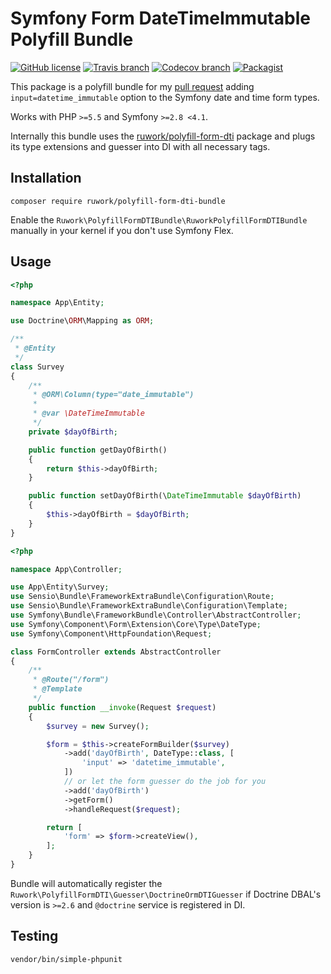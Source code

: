 # Symfony Form DateTimeImmutable Polyfill Bundle

[![GitHub license](https://img.shields.io/github/license/ruvents/ruwork-polyfill-form-dti-bundle.svg?style=flat-square)](https://github.com/ruvents/ruwork-polyfill-form-dti-bundle/blob/master/LICENSE)
[![Travis branch](https://img.shields.io/travis/ruvents/ruwork-polyfill-form-dti-bundle/master.svg?style=flat-square)](https://travis-ci.org/ruvents/ruwork-polyfill-form-dti-bundle)
[![Codecov branch](https://img.shields.io/codecov/c/github/ruvents/ruwork-polyfill-form-dti-bundle/master.svg?style=flat-square)](https://codecov.io/gh/ruvents/ruwork-polyfill-form-dti-bundle)
[![Packagist](https://img.shields.io/packagist/v/ruwork/polyfill-form-dti-bundle.svg?style=flat-square)](https://packagist.org/packages/ruwork/polyfill-form-dti-bundle)

This package is a polyfill bundle for my [pull request](http://symfony.com/blog/new-in-symfony-4-1-added-support-for-immutable-dates-in-forms) adding `input=datetime_immutable` option to the Symfony date and time form types.

Works with PHP `>=5.5` and Symfony `>=2.8 <4.1`.

Internally this bundle uses the [ruwork/polyfill-form-dti](https://github.com/ruvents/ruwork-polyfill-form-dti) package and plugs its type extensions and guesser into DI with all necessary tags.

## Installation

```shell
composer require ruwork/polyfill-form-dti-bundle
```

Enable the `Ruwork\PolyfillFormDTIBundle\RuworkPolyfillFormDTIBundle` manually in your kernel if you don't use Symfony Flex.

## Usage

```php
<?php

namespace App\Entity;

use Doctrine\ORM\Mapping as ORM;

/**
 * @Entity
 */
class Survey
{
    /**
     * @ORM\Column(type="date_immutable")
     *
     * @var \DateTimeImmutable
     */
    private $dayOfBirth;

    public function getDayOfBirth()
    {
        return $this->dayOfBirth;
    }

    public function setDayOfBirth(\DateTimeImmutable $dayOfBirth)
    {
        $this->dayOfBirth = $dayOfBirth;
    }
}
```

```php
<?php

namespace App\Controller;

use App\Entity\Survey;
use Sensio\Bundle\FrameworkExtraBundle\Configuration\Route;
use Sensio\Bundle\FrameworkExtraBundle\Configuration\Template;
use Symfony\Bundle\FrameworkBundle\Controller\AbstractController;
use Symfony\Component\Form\Extension\Core\Type\DateType;
use Symfony\Component\HttpFoundation\Request;

class FormController extends AbstractController
{
    /**
     * @Route("/form")
     * @Template
     */
    public function __invoke(Request $request)
    {
        $survey = new Survey();

        $form = $this->createFormBuilder($survey)
            ->add('dayOfBirth', DateType::class, [
                'input' => 'datetime_immutable',
            ])
            // or let the form guesser do the job for you
            ->add('dayOfBirth')
            ->getForm()
            ->handleRequest($request);

        return [
            'form' => $form->createView(),
        ];
    }
}
```

Bundle will automatically register the `Ruwork\PolyfillFormDTI\Guesser\DoctrineOrmDTIGuesser` if Doctrine DBAL's version is `>=2.6` and `@doctrine` service is registered in DI.

## Testing

```shell
vendor/bin/simple-phpunit
```
